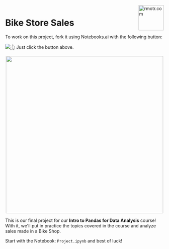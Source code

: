 <img align="right" width="80" alt="rmotr.com" src="https://user-images.githubusercontent.com/7065401/45454218-80bee800-b6b9-11e8-97bb-bb5e7675f440.png">

# Bike Store Sales

To work on this project, fork it using Notebooks.ai with the following button:

<a href="https://notebooks.ai/fork/rmotr-curriculum/pda-bike-store-sales-887c6207" target="_blank">
  <img src="https://user-images.githubusercontent.com/7065401/71195210-3c32dc80-226c-11ea-8fcc-b1d51f6270ab.png">
</a

👆 Just click the button above.

<p align="center">
  <img width="500px" src="https://user-images.githubusercontent.com/7065401/58563302-42466a80-8201-11e9-9948-b3e9f88a5662.jpg">
</p>

This is our final project for our **Intro to Pandas for Data Analysis** course! With it, we'll put in practice the topics covered in the course and analyze sales made in a Bike Shop.

Start with the Notebook: `Project.ipynb` and best of luck!
